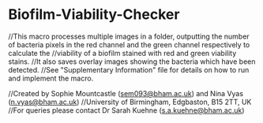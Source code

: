 # Biofilm-Viability-Checker

//This macro processes multiple images in a folder, outputting the number of bacteria pixels in the red channel and the green channel respectively to calculate the 
//viability of a biofilm stained with red and green viability stains. 
//It also saves overlay images showing the bacteria which have been detected.
//See "Supplementary Information" file for details on how to run and implement the macro.

//Created by Sophie Mountcastle (sem093@bham.ac.uk) and Nina Vyas (n.vyas@bham.ac.uk)
//University of Birmingham, Edgbaston, B15 2TT, UK
//For queries please contact Dr Sarah Kuehne (s.a.kuehne@bham.ac.uk)

